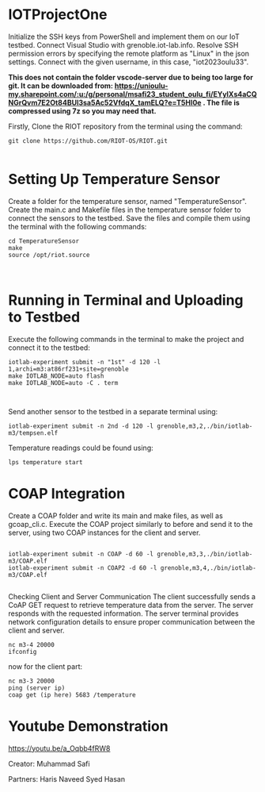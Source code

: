 # IOTProjectOne

Initialize the SSH keys from PowerShell and implement them on our IoT testbed.
Connect Visual Studio with grenoble.iot-lab.info.
Resolve SSH permission errors by specifying the remote platform as "Linux" in the json settings.
Connect with the given username, in this case, "iot2023oulu33".

**This does not contain the folder vscode-server due to being too large for git. It can be downloaded from: https://unioulu-my.sharepoint.com/:u:/g/personal/msafi23_student_oulu_fi/EYyIXs4aCQNGrQvm7E2Ot84BUl3sa5Ac52VfdqX_tamELQ?e=T5HI0e . The file is compressed using 7z so you may need that.**

Firstly, Clone the RIOT repository from the terminal using the command:

```
git clone https://github.com/RIOT-OS/RIOT.git


```
# Setting Up Temperature Sensor
Create a folder for the temperature sensor, named "TemperatureSensor".
Create the main.c and Makefile files in the temperature sensor folder to connect the sensors to the testbed.
Save the files and compile them using the terminal with the following commands:

```
cd TemperatureSensor
make
source /opt/riot.source



```
# Running in Terminal and Uploading to Testbed
Execute the following commands in the terminal to make the project and connect it to the testbed:


```
iotlab-experiment submit -n "1st" -d 120 -l 1,archi=m3:at86rf231+site=grenoble
make IOTLAB_NODE=auto flash
make IOTLAB_NODE=auto -C . term



```
Send another sensor to the testbed in a separate terminal using:



```
iotlab-experiment submit -n 2nd -d 120 -l grenoble,m3,2,./bin/iotlab-m3/tempsen.elf

```

Temperature readings could be found using: 

```
lps temperature start
```

# COAP Integration
Create a COAP folder and write its main and make files, as well as gcoap_cli.c.
Execute the COAP project similarly to before and send it to the server, using two COAP instances for the client and server.

```

iotlab-experiment submit -n COAP -d 60 -l grenoble,m3,3,./bin/iotlab-m3/COAP.elf
iotlab-experiment submit -n COAP2 -d 60 -l grenoble,m3,4,./bin/iotlab-m3/COAP.elf
   
```

Checking Client and Server Communication
The client successfully sends a CoAP GET request to retrieve temperature data from the server.
The server responds with the requested information.
The server terminal provides network configuration details to ensure proper communication between the client and server.
```
nc m3-4 20000
ifconfig
```

now for the client part:
```
nc m3-3 20000
ping (server ip)
coap get (ip here) 5683 /temperature
```
# Youtube Demonstration
https://youtu.be/a_Oqbb4fRW8

Creator: Muhammad Safi

Partners: Haris Naveed
Syed Hasan
